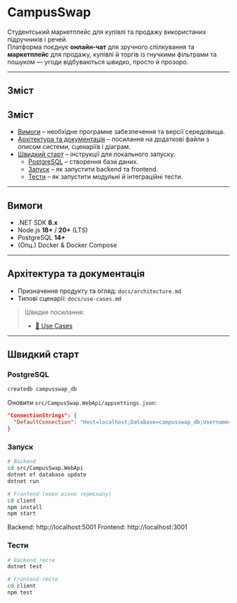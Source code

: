 # CampusSwap

Cтудентський маркетплейс для купівлі та продажу використаних підручників і речей.  
Платформа поєднує **онлайн-чат** для зручного спілкування та **маркетплейс** для продажу, купівлі й торгів із гнучкими фільтрами та пошуком — угоди відбуваються швидко, просто й прозоро.

---

## Зміст

## Зміст

- [Вимоги](#вимоги) – необхідне програмне забезпечення та версії середовища.
- [Архітектура та документація](#архітектура-та-документація) – посилання на додаткові файли з описом системи, сценаріїв і діаграм.
- [Швидкий старт](#швидкий-старт) – інструкції для локального запуску.
  - [PostgreSQL](#postgresql) – створення бази даних.
  - [Запуск](#запуск) – як запустити backend та frontend.
  - [Тести](#тести) – як запустити модульні й інтеграційні тести.

---

## Вимоги

- .NET SDK **8.x**
- Node.js **18+** / **20+** (LTS)
- PostgreSQL **14+**
- (Опц.) Docker & Docker Compose

---

## Архітектура та документація

- Призначення продукту та огляд: `docs/architecture.md`
- Типові сценарії: `docs/use-cases.md`

> Швидке посилання:
>
> - [🎯 Use Cases](docs/use-cases.md)

---

## Швидкий старт

### PostgreSQL

```bash
createdb campusswap_db
```

Оновити `src/CampusSwap.WebApi/appsettings.json`:

```json
"ConnectionStrings": {
  "DefaultConnection": "Host=localhost;Database=campusswap_db;Username=denys;Password="
}
```

### Запуск

```bash
# Backend
cd src/CampusSwap.WebApi
dotnet ef database update
dotnet run

# Frontend (нове вікно терміналу)
cd client
npm install
npm start
```

Backend: http://localhost:5001
Frontend: http://localhost:3001

### Тести

```bash
# Backend тести
dotnet test

# Frontend тести
cd client
npm test
```
